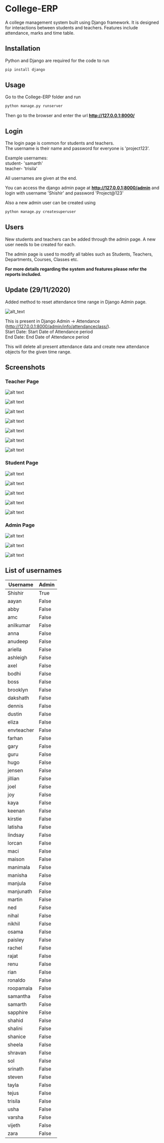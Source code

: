 # College-ERP
A college management system built using Django framework. It is designed for interactions between students and teachers. Features include attendance, marks and time table.

## Installation

Python and Django are required for the code to run

```bash
pip install django
```

## Usage

Go to the College-ERP folder and run

```bash
python manage.py runserver
```

Then go to the browser and enter the url **http://127.0.0.1:8000/**


## Login

The login page is common for students and teachers.  
The username is their name and password for everyone is 'project123'.  

Example usernames:  
student- 'samarth'  
teacher- 'trisila'

All usernames are given at the end.

You can access the django admin page at **http://127.0.0.1:8000/admin** and login with username 'Shishir' and password 'Project@123'

Also a new admin user can be created using

```bash
python manage.py createsuperuser
```

## Users

New students and teachers can be added through the admin page. A new user needs to be created for each. 

The admin page is used to modify all tables such as Students, Teachers, Departments, Courses, Classes etc.

**For more details regarding the system and features please refer the reports included.**

## Update (29/11/2020)

Added method to reset attendance time range in Django Admin page.

![alt_text](https://i.imgur.com/0xOWmUZ.png)

This is present in Django Admin -> Attendance (http://127.0.0.1:8000/admin/info/attendanceclass/).  
Start Date: Start Date of Attendance period  
End Date: End Date of Attendance period

This will delete all present attendance data and create new attendance objects for the given time range. 

## Screenshots

### Teacher Page

![alt text](https://imgur.com/pMAoEbG.png)

![alt text](https://imgur.com/ZiQ3RRA.png)

![alt text](https://imgur.com/i025CJW.png)

![alt text](https://imgur.com/HQlLYmC.png)

![alt text](https://imgur.com/j6RyBmU.png)

![alt text](https://imgur.com/xIKEMvQ.png)

![alt text](https://imgur.com/4Rl7Fpv.png)

### Student Page

![alt text](https://imgur.com/isL9cjz.png)

![alt text](https://imgur.com/5pzl7m3.png)

![alt text](https://imgur.com/7zWhHZx.png)

![alt text](https://imgur.com/fu7gxk8.png)

![alt text](https://imgur.com/NZqU268.png)

### Admin Page

![alt text](https://imgur.com/sDvDc9N.png)

![alt text](https://imgur.com/tMKWx6f.png)

![alt text](https://imgur.com/PvCsNeB.png)

## List of usernames

Username | Admin
---------|---------
Shishir	| True
aayan | False
abby | False
amc	| False
anilkumar | False
anna | False
anudeep | False
ariella	| False
ashleigh | False
axel | False
bodhi | False
boss | False
brooklyn | False
dakshath | False
dennis | False
dustin | False
eliza | False
envteacher | False
farhan | False
gary | False
guru | False
hugo | False
jensen | False
jillian	| False
joel | False
joy	| False
kaya | False
keenan | False
kirstie	| False
latisha	| False
lindsay	| False
lorcan	| False
maci | False
maison | False
manimala | False
manisha	| False
manjula	| False
manjunath | False
martin | False
ned | False
nihal | False
nikhil | False
osama | False
paisley	| False
rachel | False
rajat | False
renu | False
rian | False
ronaldo	| False
roopamala | False
samantha | False
samarth	| False
sapphire | False
shahid | False
shalini	| False
shanice	| False
sheela	| False
shravan	| False
sol	| False
srinath	| False
steven | False
tayla | False
tejus | False
trisila	| False
usha | False
varsha | False
vijeth | False
zara | False